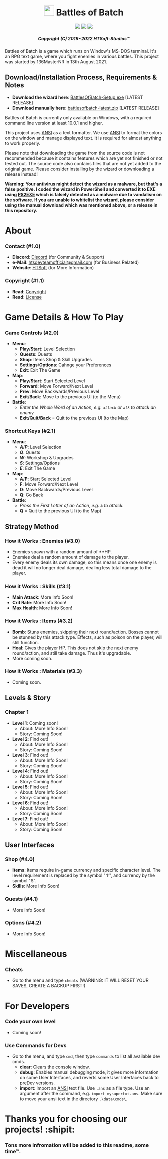 <div align="center">

# <img src="data/images/icon_256.ico" width="32" height="32"> Battles of Batch
  
![](https://badgen.net/badge/icon/windows?icon=windows&label) ![](https://badgen.net/github/release/136MasterNR/Battles-of-Batch) ![](https://badgen.net/github/stars/136MasterNR/Battles-of-Batch)

##### _Copyright (C) 2019~2022 HTSoft-Studios™_

</div>

Battles of Batch is a game which runs on Window's MS-DOS terminal. It's an RPG text game, where you fight enemies in various battles. This project was started by 136MasterNR in 13th August 2021.

## Download/Installation Process, Requirements & Notes
  - **Download the wizard here**: [BattlesOfBatch-Setup.exe](https://htssoft.tk/get-download/BattlesOfBatch-Setup.exe) [LATEST RELEASE]
  - **Download manually here**: [battlesofbatch-latest.zip](https://htssoft.tk/get-download/battlesofbatch-latest.zip) [LATEST RELEASE]

Battles of Batch is currently only available on Windows, with a required command line version at least 10.0.1 and higher.

This project uses [ANSI](https://www.robvanderwoude.com/ansi.php) as a text formatter. We use [ANSI](https://www.robvanderwoude.com/ansi.php) to format the colors on the window and manage displayed text. It is required for almost anything to work properly.

Please note that downloading the game from the source code is not recommended because it contains features which are yet not finished or not tested out. The source code also contains files that are not yet added to the original game. Please consider installing by the wizard or downloading a release instead!

**Warning: Your antivirus might detect the wizard as a malware, but that's a false positive. I coded the wizard in PowerShell and converted it to EXE using  [PS2EXE](https://github.com/MScholtes/PS2EXE) which is falsely detected as a malware due to vandalism on the software. If you are unable to whitelist the wizard, please consider using the manual download which was mentioned above, or a release in this repository.**

# About
### Contact (#1.0)
  - **Discord**: [Discord]([discord.gg/Qst63njdBG](https://discord.com/invite/Qst63njdBG)) (for Community & Support)
  - **e-Mail**: [htsdevteamofficial@gmail.com](mailto:htsdevteamofficial@gmail.com) (for Business Related)
  - **Website**: [HTSoft](htssoft.tk) (for More Information)
### Copyright (#1.1)
  - **Read**: [Copyright](copyright.txt)
  - **Read**: [License](license.txt)

# Game Details & How To Play

### Game Controls (#2.0)
  - **Menu**: 
    - **Play**/**Start**: Level Selection
    - **Quests**: Quests
    - **Shop**: Items Shop & Skill Upgrades
    - **Settings**/**Options**: Cahnge your Preferences
    - **Exit**: Exit The Game
  - **Map**: 
    - **Play**/**Start**: Start Selected Level
    - **Forward**: Move Forward/Next Level
    - **Prev**: Move Backwards/Previous Level
    - **Exit**/**Back**: Move to the previous UI (to the Menu)
  - **Battle**: 
    - *Enter the Whole Word of an Action, e.g. `attack` or `atk` to attack an enemy*
    - **Exit/Quit/Back** = Quit to the previous UI (to the Map)

### Shortcut Keys (#2.1)
  - **Menu**:
    - ***A***/***P***: Level Selection
    - ***Q***: Quests
    - ***W***: Workshop & Upgrades
    - ***S***: Settings/Options
    - ***E***: Exit The Game
  - **Map**: 
    - **A**/**P**: Start Selected Level
    - **F**: Move Forward/Next Level
    - **D**: Move Backwards/Previous Level
    - **Q**: Go Back
  - **Battle**: 
    - *Press the First Letter of an Action, e.g. `A` to attack.*
    - **Q** = Quit to the previous UI (to the Map)


## Strategy Method
### How it Works : Enemies (#3.0)
  - Enemies spawn with a random amount of **HP.
  - Enemies deal a random amount of damage to the player.
  - Every enemy deals its own damage, so this means once one enemy is dead it will no longer deal damage, dealing less total damage to the player.

### How it Works : Skills (#3.1)
  - **Main Attack**: More Info Soon!
  - **Crit Rate**: More Info Soon!
  - **Max Health**: More Info Soon!

### How it Works : Items (#3.2)
  - **Bomb**: Stuns enemies, skipping their next round/action. Bosses cannot be stunned by this attack type. Effects, such as poison on the player, will still function.
  - **Heal**: Gives the player HP. This does not skip the next enemy round/action, and still take damage. Thus it's upgradable.
  - More coming soon.

### How it Works : Materials (#3.3)
  - Coming soon.

## Levels & Story
### Chapter 1
  - **Level 1**: Coming soon!
    - About: More Info Soon!
    - Story: Coming Soon!
  - **Level 2**: Find out!
    - About: More Info Soon!
    - Story: Coming Soon!
  - **Level 3**: Find out!
    - About: More Info Soon!
    - Story: Coming Soon!
  - **Level 4**: Find out!
    - About: More Info Soon!
    - Story: Coming Soon!
  - **Level 5**: Find out!
    - About: More Info Soon!
    - Story: Coming Soon!
  - **Level 6**: Find out!
    - About: More Info Soon!
    - Story: Coming Soon!
  - **Level 7**: Find out!
    - About: More Info Soon!
    - Story: Coming Soon!

## User Interfaces
### Shop (#4.0)
  - **Items**: Items require in-game currency and specific character level. The level requirement is replaced by the symbol "↑", and currency by the symbol "$".
  - **Skills**: More Info Soon!

### Quests (#4.1)
  - More Info Soon!

### Options (#4.2)
  - More Info Soon!

# Miscellaneous
### Cheats
  - Go to the menu and type `cheats` (WARNING: IT WILL RESET YOUR SAVES, CREATE A BACKUP FIRST!)

# For Developers
### Code your own level
  - Coming soon!

### Use Commands for Devs
  - Go to the menu, and type `cmd`, then type `commands` to list all available dev cmds.
    - **clear**: Clears the console window.
    - **debug**: Enables manual debugging mode, it gives more information on some User Interfaces, and reverts some User Interfaces back to preDev versions.
    - **import**: Import an [ANSI](https://www.robvanderwoude.com/ansi.php) text file. Use `.ans` as a file type. Use an argument after the command, e.g. `import mysupertxt.ans`. Make sure to move your ansi text in the directory `.\data\cmds\`.

# Thanks you for choosing our projects! :shipit:
### Tons more infromation will be added to this readme, some time™.

